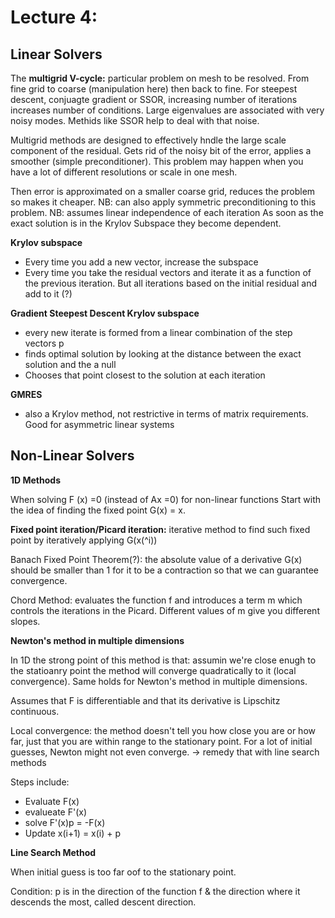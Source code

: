 # Lecture 4:



## Linear Solvers


The **multigrid V-cycle:** particular problem on mesh to be resolved. From fine grid to coarse (manipulation here) then back to fine.
For steepest descent, conjuagte gradient or SSOR, increasing number of iterations increases number of conditions. 
Large eigenvalues are associated with very noisy modes. Methids like SSOR help to deal with that noise.

Multigrid methods are designed to effectively hndle the large scale component of the residual. Gets rid of the noisy bit of the error, applies a smoother (simple preconditioner).
This problem may happen when you have a lot of different resolutions or scale in one mesh.

Then error is approximated on a smaller coarse grid, reduces the problem so makes it cheaper.
NB: can also apply symmetric preconditioning to this problem.
NB: assumes linear independence of each iteration 
As soon as the exact solution is in the Krylov Subspace they become dependent.

**Krylov subspace**

- Every time you add a new vector, increase the subspace
- Every time you take the residual vectors and iterate it as a function of the previous iteration. But all iterations based on the initial residual and add to it (?)

**Gradient Steepest Descent Krylov subspace**
- every new iterate is formed from a linear combination of the step vectors p
- finds optimal solution by looking at the distance between the exact solution and the a null
- Chooses that point closest to the solution at each iteration

**GMRES**

- also a Krylov method, not restrictive in terms of matrix requirements. Good for asymmetric linear systems




## Non-Linear Solvers

**1D Methods**

When solving F (x) =0 (instead of Ax =0) for non-linear functions
Start with the idea of finding the fixed point G(x) = x. 

**Fixed point iteration/Picard iteration:** iterative method to find such fixed point by iteratively applying G(x(^i))


Banach Fixed Point Theorem(?): the absolute value of a derivative G(x) should be smaller than 1 for it to be a contraction so that we can guarantee convergence.

Chord Method: evaluates the function f and introduces a term m which controls the iterations in the Picard. Different values of m give you different slopes.


**Newton's method in multiple dimensions**

In 1D the strong point of this method is that: assumin we're close enugh to the statioanry point the method will converge quadratically to it (local convergence). Same holds for Newton's method in multiple dimensions. 

Assumes that F is differentiable and that its derivative is Lipschitz continuous.

Local convergence: the method doesn't tell you how close you are or how far, just that you are within range to the stationary point. 
For a lot of initial guesses, Newton might not even converge. -> remedy that with line search methods


Steps include:
- Evaluate F(x)
- evalueate F'(x)
- solve F'(x)p = -F(x)
- Update x(i+1) = x(i) + p


**Line Search Method**

When initial guess is too far oof to the stationary point. 

Condition: p is in the direction of the function f & the direction where it descends the most, called descent direction.
















